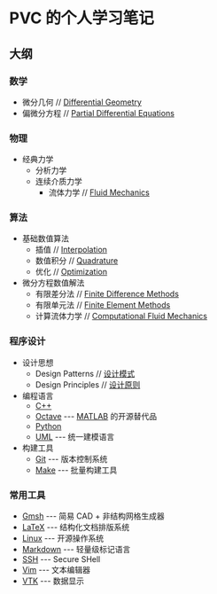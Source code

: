 # PVC 的个人学习笔记

## 大纲

### 数学
- 微分几何 // [Differential Geometry](./mathematics/differential_geometry.lyx)
- 偏微分方程 // [Partial Differential Equations](./mathematics/PDE.lyx)

### 物理
- 经典力学
  - 分析力学
  - 连续介质力学
    - 流体力学 // [Fluid Mechanics](./physics/fluid.lyx)

### 算法
- 基础数值算法
  - 插值 // [Interpolation](./algorithms/interpolation.lyx) 
  - 数值积分 // [Quadrature](./algorithms/quadrature.lyx) 
  - 优化 // [Optimization](./algorithms/optimization.lyx) 
- 微分方程数值解法
  - 有限差分法 // [Finite Difference Methods](./algorithms/finite_difference.lyx)
  - 有限单元法 // [Finite Element Methods](./algorithms/finite_element.lyx)
  - 计算流体力学 // [Computational Fluid Mechanics](./algorithms/CFD.lyx)

### 程序设计
- 设计思想
  - Design Patterns // [设计模式](./programming/patterns.md)
  - Design Principles // [设计原则](./programming/principles/README.md)
- 编程语言
  - [C++](./programming/C++/README.md)
  - [Octave](./programming/Octave.md) --- [MATLAB](https://www.mathworks.com/products/matlab.html) 的开源替代品
  - [Python](./programming/Python.md)
  - [UML](./programming/UML.md) --- 统一建模语言
- 构建工具
  - [Git](./programming/Git.md) --- 版本控制系统
  - [Make](./programming/make/README.md) --- 批量构建工具

### 常用工具
- [Gmsh](./tools/Gmsh/README.md) --- 简易 CAD + 非结构网格生成器
- [LaTeX](./tools/LaTeX/README.md) --- 结构化文档排版系统
- [Linux](./tools/Linux/README.md) --- 开源操作系统
- [Markdown](./tools/Markdown.md) --- 轻量级标记语言
- [SSH](./tools/SSH.md) --- Secure SHell
- [Vim](./tools/Vim.md) --- 文本编辑器
- [VTK](./tools/VTK/README.md) --- 数据显示
